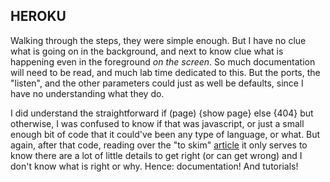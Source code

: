 ## HEROKU

Walking through the steps, they were simple enough. But I have no clue what is going on in the background, and next to know clue what is happening even in the foreground _on the screen_. So much documentation will need to be read, and much lab time dedicated to this. But the ports, the "listen", and the other parameters could just as well be defaults, since I have no understanding what they do.

I did understand the straightforward if (page) {show page} else {404} but otherwise, I was confused to know if that was javascript, or just a small enough bit of code that it could've been any type of language, or what. But again, after that code, reading over the "to skim" [article](https://howtonode.org/deploy-blog-to-heroku) it only serves to know there are a lot of little details to get right (or can get wrong) and I don't know what is right or why. Hence: documentation! And tutorials!
